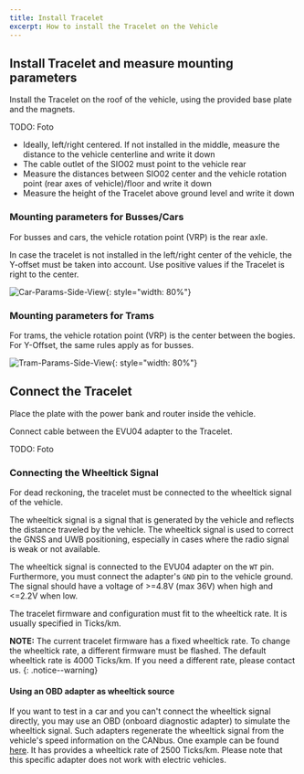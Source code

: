 ```yaml
---
title: Install Tracelet
excerpt: How to install the Tracelet on the Vehicle
---
```


## Install Tracelet and measure mounting parameters
Install the Tracelet on the roof of the vehicle, using the provided base plate and the magnets.

TODO: Foto


* Ideally, left/right centered. If not installed in the middle, measure the distance to the vehicle centerline and write it down
* The cable outlet of the SIO02 must point to the vehicle rear
* Measure the distances between SIO02 center and the vehicle rotation point (rear axes of vehicle)/floor and write it down
* Measure the height of the Tracelet above ground level and write it down

### Mounting parameters for Busses/Cars

For busses and cars, the vehicle rotation point (VRP) is the rear axle.

In case the tracelet is not installed in the left/right center of the vehicle, the Y-offset must be taken into account.
Use positive values if the Tracelet is right to the center.

![Car-Params-Side-View](/user-docs/images/lyve/lyve-tracelet-bus-install-params-side.svg){: style="width: 80%"}

### Mounting parameters for Trams

For trams, the vehicle rotation point (VRP) is the center between the bogies.
For Y-Offset, the same rules apply as for busses.

![Tram-Params-Side-View](/user-docs/images/lyve/lyve-tracelet-tram-install-params-side.svg){: style="width: 80%"}

## Connect the Tracelet

Place the plate with the power bank and router inside the vehicle.

Connect cable between the EVU04 adapter to the Tracelet.

TODO: Foto

### Connecting the Wheeltick Signal

For dead reckoning, the tracelet must be connected to the wheeltick signal of the vehicle.

The wheeltick signal is a signal that is generated by the vehicle and reflects the distance traveled by the vehicle. The wheeltick signal is used to correct the GNSS and UWB positioning, especially in cases where the radio signal is weak or not available.

The wheeltick signal is connected to the EVU04 adapter on the `WT` pin. Furthermore, you must connect the adapter's `GND` pin to the vehicle ground. The signal should have a voltage of >=4.8V (max 36V) when high and <=2.2V when low.

The tracelet firmware and configuration must fit to the wheeltick rate. It is usually specified in Ticks/km.

**NOTE:** The current tracelet firmware has a fixed wheeltick rate. To change the wheeltick rate, a different firmware must be flashed. The default wheeltick rate is 4000 Ticks/km. If you need a different rate, please contact us.
{: .notice--warning}

#### Using an OBD adapter as wheeltick source

If you want to test in a car and you can't connect the wheeltick signal directly, you may use an OBD (onboard diagnostic adapter) to simulate the wheeltick signal. Such adapters regenerate the wheeltick signal from the vehicle's speed information on the CANbus. One example can be found [here](https://www.dietzshop.de/de/obd2-can-bus-universalinterface-fuer-speed-u-pos-signal-mit-obd-stecker.html). It has provides a wheeltick rate of 2500 Ticks/km. Please note that this specific adapter does not work with electric vehicles.
